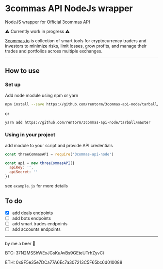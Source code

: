 # 3commas API NodeJs wrapper

NodeJS wrapper for [Official 3commas API](https://github.com/3commas-io/3commas-official-api-docs/) 

⚠️ Currently work in progress ⚠️

[3commas.io](https://3commas.io/?c=3cnode) is collection of smart tools for cryptocurrency traders and investors to minimize risks, limit losses, grow profits, and manage their trades and portfolios across multiple exchanges.

---

## How to use

### Set up

Add node module using npm or yarn

```bash
npm install --save https://github.com/rentorm/3commas-api-node/tarball/master
```

or 

```bash
yarn add https://github.com/rentorm/3commas-api-node/tarball/master
```

### Using in your project

add module to your script and provide API credentials

```js
const threeCommasAPI = require('3commas-api-node')

const api = new threeCommasAPI({
  apiKey: '',
  apiSecret: ''
})
```

see `example.js` for more details 

## To do

- [x] add deals endpoints
- [ ] add bots endpoints
- [ ] add smart trades endpoints
- [ ] add accounts endpoints

---

by me a beer 🍺

BTC: 37N2MSShWExJGsKuAvBs9GEteUTrhZyvCi

ETH: 0x9F5e35e7DCa77A6Ec7a307213C5F65bc6d010088
